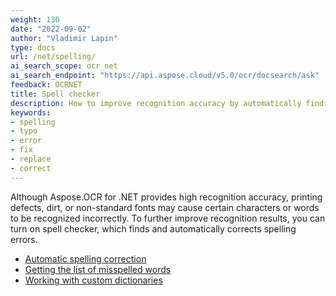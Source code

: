 ```yaml
---
weight: 130
date: "2022-09-02"
author: "Vladimir Lapin"
type: docs
url: /net/spelling/
ai_search_scope: ocr_net
ai_search_endpoint: "https://api.aspose.cloud/v5.0/ocr/docsearch/ask"
feedback: OCRNET
title: Spell checker
description: How to improve recognition accuracy by automatically finding and correcting spelling errors.
keywords:
- spelling
- typo
- error
- fix
- replace
- correct
---
```


Although Aspose.OCR for .NET provides high recognition accuracy, printing defects, dirt, or non-standard fonts may cause certain characters or words to be recognized incorrectly. To further improve recognition results, you can turn on spell checker, which finds and automatically corrects spelling errors.

- [Automatic spelling correction](/ocr/net/automatic-spelling-correction/)
- [Getting the list of misspelled words](/ocr/net/misspelled-words-list/)
- [Working with custom dictionaries](/ocr/net/dictionaries/)
